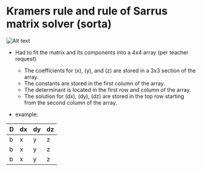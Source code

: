 # Kramers rule and rule of Sarrus matrix solver (sorta)

![Alt text](https://m.media-amazon.com/images/M/MV5BMzI1OWNiNWYtNzA2NS00Mzk5LWE3ZGUtMGNkM2ViODBjYzJiXkEyXkFqcGdeQXVyMzQ3Nzk5MTU@._V1_.jpg)

- Had to fit the matrix and its components into a 4x4 array (per teacher request)
  - The coefficients for \(x\), \(y\), and \(z\) are stored in a 3x3 section of the array.
  - The constants are stored in the first column of the array.
  - The determinant is located in the first row and column of the array.
  - The solution for \(dx\), \(dy\), \(dz\) are stored in the top row starting from the second column of the array.

- example:

| D  | dx | dy | dz |
|----|----|----|----|
| b  | x  | y  | z  |
| b  | x  | y  | z  |
| b  | x  | y  | z  |
